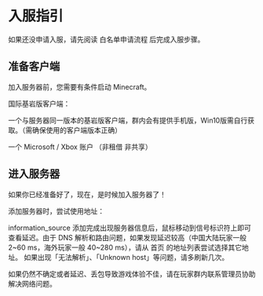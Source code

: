<!-- guide/join.md -->

# 入服指引

如果还没申请入服，请先阅读 白名单申请流程 后完成入服步骤。



## 准备客户端


加入服务器前，您需要有条件启动 Minecraft。

国际基岩版客户端：

一个与服务器同一版本的基岩版客户端，群内会有提供手机版，Win10版需自行获取。（需确保使用的客户端版本正确）

一个 Microsoft / Xbox 账户 （非租借 非共享）





## 进入服务器

如果你已经准备好了，现在，是时候加入服务器了！

添加服务器时，尝试使用地址：

information_source 添加完成出现服务器信息后，鼠标移动到信号标识符上即可查看延迟。由于 DNS 解析和路由问题，如果发现延迟较高（中国大陆玩家一般 2~60 ms，海外玩家一般 40~280 ms），请从 首页 的地址列表尝试选择其它地址。
如果出现「无法解析」、「Unknown host」等问题，请多刷新几次。

如果仍然不确定或者延迟、丢包导致游戏体验不佳，请在玩家群内联系管理员协助解决网络问题。 